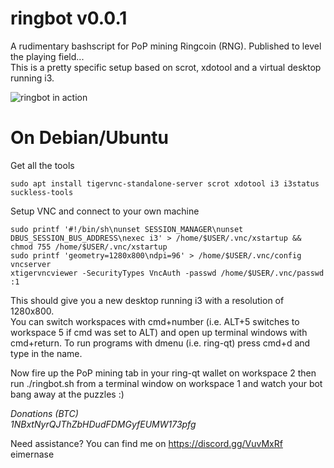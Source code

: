 # ringbot v0.0.1
A rudimentary bashscript for PoP mining Ringcoin (RNG). Published to level the playing field...  
This is a pretty specific setup based on scrot, xdotool and a virtual desktop running i3.

![ringbot in action](https://github.com/eimernase/ringbot/blob/master/ringbot.gif)

# On Debian/Ubuntu
Get all the tools
```
sudo apt install tigervnc-standalone-server scrot xdotool i3 i3status suckless-tools
```

Setup VNC and connect to your own machine
```
sudo printf '#!/bin/sh\nunset SESSION_MANAGER\nunset DBUS_SESSION_BUS_ADDRESS\nexec i3' > /home/$USER/.vnc/xstartup && chmod 755 /home/$USER/.vnc/xstartup  
sudo printf 'geometry=1280x800\ndpi=96' > /home/$USER/.vnc/config  
vncserver  
xtigervncviewer -SecurityTypes VncAuth -passwd /home/$USER/.vnc/passwd :1
```

This should give you a new desktop running i3 with a resolution of 1280x800.  
You can switch workspaces with cmd+number (i.e. ALT+5 switches to workspace 5 if cmd was set to ALT) and open up terminal windows with cmd+return. To run programs with dmenu (i.e. ring-qt) press cmd+d and type in the name.

Now fire up the PoP mining tab in your ring-qt wallet on workspace 2 then run ./ringbot.sh from a terminal window on workspace 1 and watch your bot bang away at the puzzles :)

*Donations (BTC)  
1NBxtNyrQJThZbHDudFDMGyfEUMW173pfg*

Need assistance? You can find me on https://discord.gg/VuvMxRf  
eimernase
